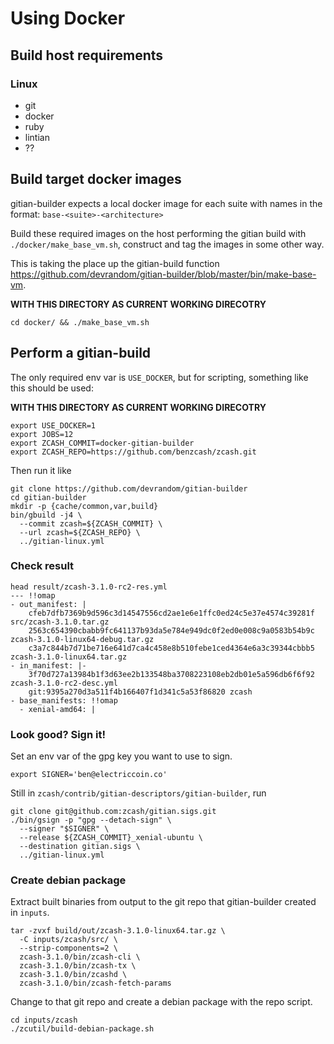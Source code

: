 # Using Docker

## Build host requirements

### Linux
- git
- docker
- ruby
- lintian
- ??

## Build target docker images

gitian-builder expects a local docker image for each suite with names in the format: `base-<suite>-<architecture>`

Build these required images on the host performing the gitian build with `./docker/make_base_vm.sh`, construct and tag the images in some other way.

This is taking the place up the gitian-build function https://github.com/devrandom/gitian-builder/blob/master/bin/make-base-vm.

**WITH THIS DIRECTORY AS CURRENT WORKING DIRECOTRY**
```
cd docker/ && ./make_base_vm.sh
```

## Perform a gitian-build

The only required env var is `USE_DOCKER`, but for scripting, something like this should be used:

**WITH THIS DIRECTORY AS CURRENT WORKING DIRECOTRY**
```
export USE_DOCKER=1 
export JOBS=12 
export ZCASH_COMMIT=docker-gitian-builder
export ZCASH_REPO=https://github.com/benzcash/zcash.git
```

Then run it like
```
git clone https://github.com/devrandom/gitian-builder
cd gitian-builder
mkdir -p {cache/common,var,build}
bin/gbuild -j4 \
  --commit zcash=${ZCASH_COMMIT} \
  --url zcash=${ZCASH_REPO} \
  ../gitian-linux.yml
```

### Check result

```
head result/zcash-3.1.0-rc2-res.yml
--- !!omap
- out_manifest: |
    cfeb7dfb7369b9d596c3d14547556cd2ae1e6e1ffc0ed24c5e37e4574c39281f  src/zcash-3.1.0.tar.gz
    2563c654390cbabb9fc641137b93da5e784e949dc0f2ed0e008c9a0583b54b9c  zcash-3.1.0-linux64-debug.tar.gz
    c3a7c844b7d71be716e641d7ca4c458e8b510febe1ced4364e6a3c39344cbbb5  zcash-3.1.0-linux64.tar.gz
- in_manifest: |-
    3f70d727a13984b1f3d63ee2b133548ba3708223108eb2db01e5a596db6f6f92  zcash-3.1.0-rc2-desc.yml
    git:9395a270d3a511f4b166407f1d341c5a53f86820 zcash
- base_manifests: !!omap
  - xenial-amd64: |
```


### Look good? Sign it!

Set an env var of the gpg key you want to use to sign.

```
export SIGNER='ben@electriccoin.co'
```

Still in `zcash/contrib/gitian-descriptors/gitian-builder`, run
```
git clone git@github.com:zcash/gitian.sigs.git
./bin/gsign -p "gpg --detach-sign" \
  --signer "$SIGNER" \
  --release ${ZCASH_COMMIT}_xenial-ubuntu \
  --destination gitian.sigs \
  ../gitian-linux.yml
```

### Create debian package

Extract built binaries from output to the git repo that
gitian-builder created in `inputs`.

```
tar -zvxf build/out/zcash-3.1.0-linux64.tar.gz \
  -C inputs/zcash/src/ \
  --strip-components=2 \
  zcash-3.1.0/bin/zcash-cli \
  zcash-3.1.0/bin/zcash-tx \
  zcash-3.1.0/bin/zcashd \
  zcash-3.1.0/bin/zcash-fetch-params
```

Change to that git repo and create a debian package with the repo script.

```
cd inputs/zcash
./zcutil/build-debian-package.sh
```
